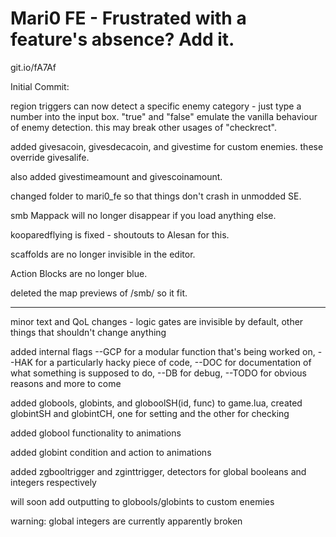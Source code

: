 # Mari0 FE - Frustrated with a feature's absence? Add it.

git.io/fA7Af


Initial Commit:

region triggers can now detect a specific enemy category - just type a number into the input box. "true" and "false" emulate the vanilla behaviour of enemy detection. this may break other usages of "checkrect".

added givesacoin, givesdecacoin, and givestime for custom enemies. these override givesalife.

also added givestimeamount and givescoinamount.

changed folder to mari0_fe so that things don't crash in unmodded SE.


smb Mappack will no longer disappear if you load anything else.

kooparedflying is fixed - shoutouts to Alesan for this.

scaffolds are no longer invisible in the editor.

Action Blocks are no longer blue.

deleted the map previews of /smb/ so it fit.

---------------

minor text and QoL changes - logic gates are invisible by default, other things that shouldn't change anything

added internal flags --GCP for a modular function that's being worked on, --HAK for a particularly hacky piece of code, --DOC for documentation of what something is supposed to do, --DB for debug, --TODO for obvious reasons and more to come

added globools, globints, and globoolSH(id, func) to game.lua, created globintSH and globintCH, one for setting and the other for checking

added globool functionality to animations

added globint condition and action to animations

added zgbooltrigger and zginttrigger, detectors for global booleans and integers respectively

will soon add outputting to globools/globints to custom enemies

warning: global integers are currently apparently broken
